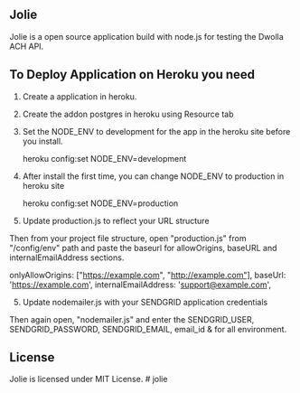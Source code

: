 ## Jolie

Jolie is a open source application build with node.js for testing the Dwolla ACH API.

## To Deploy Application on Heroku you need

1) Create a application in heroku. 


2) Create the addon postgres in heroku using Resource tab


3) Set the NODE_ENV to development for the app in the heroku site before you install.

	heroku config:set NODE_ENV=development

4) After install the first time, you can change NODE_ENV to production in heroku site

	heroku config:set NODE_ENV=production
	
5) Update production.js to reflect your URL structure

Then from your project file structure, open  "production.js" from "/config/env" path and paste the baseurl for allowOrigins, baseURL and internalEmailAddress sections.

onlyAllowOrigins: ["https://example.com", "http://example.com"],
baseUrl: 'https://example.com',
internalEmailAddress: 'support@example.com',

5) Update nodemailer.js with your SENDGRID application credentials

Then again open, "nodemailer.js" and enter the SENDGRID_USER, SENDGRID_PASSWORD, SENDGRID_EMAIL, email_id & <hostname> for all environment.

## License

Jolie is licensed under MIT License. # jolie
